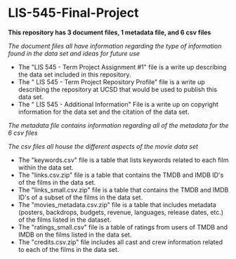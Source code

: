 # LIS-545-Final-Project

**This repository has 3 document files, 1 metadata file, and 6 csv files**

*The document files all have information regarding the type of information found in the data set and ideas for future use*
 - The "LIS 545 - Term Project Assignment #1" file is a write up describing the data set included in this repository. 
 - The " LIS 545 - Term Project Repository Profile" file is a write up describing the repository at UCSD that would be used to publish this data set. 
 - The " LIS 545 - Additional Information" File is a write up on copyright information for the data set and the citation of the data set. 

*The metadata file contains information regarding all of the metadata for the 6 csv files*

*The csv files all house the different aspects of the movie data set*
 - The "keywords.csv" file is a table that lists keywords related to each film within the data set. 
 - The "links.csv.zip" file is a table that contains the TMDB and IMDB ID's of the films in the data set. 
 - The "links_small.csv.zip" file is a table that contains the TMDB and IMDB ID's of a subset of the films in the data set. 
 - The "movies_metadata.csv.zip" file is a table that includes metadata (posters, backdrops, budgets, revenue, languages, release dates, etc.) of the films listed in the dataset. 
 - The "ratings_small.csv" file is a table of ratings from users of TMDB and IMDB on the films listed in the data set. 
 - The "credits.csv.zip" file includes all cast and crew information related to each of the films in the data set.
